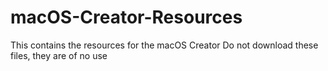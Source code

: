# macOS-Creator-Resources
This contains the resources for the macOS Creator
Do not download these files, they are of no use

